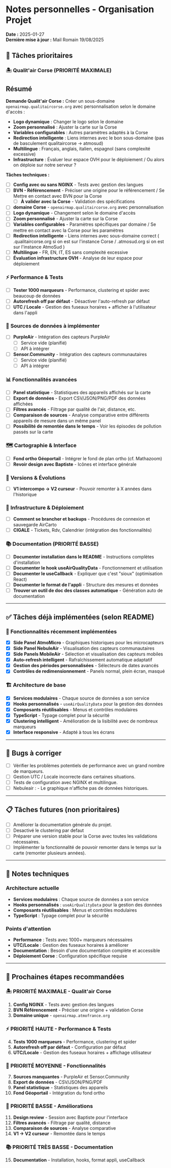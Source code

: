 # Notes personnelles - Organisation Projet

**Date :** 2025-01-27  
**Dernière mise à jour :** Mail Romain 19/08/2025

## 🎯 Tâches prioritaires

### 🏝️ **Qualit'air Corse (PRIORITÉ MAXIMALE)**

## Résumé

**Demande Qualit'air Corse :** Créer un sous-domaine `openairmap.qualitaircorse.org` avec personnalisation selon le domaine d'accès :

- **Logo dynamique** : Changer le logo selon le domaine
- **Zoom personnalisé** : Ajuster la carte sur la Corse
- **Variables configurables** : Autres paramètres adaptés à la Corse
- **Redirection intelligente** : Liens internes avec le bon sous-domaine (pas de basculement qualitaircorse → atmosud)
- **Multilingue** : Français, anglais, italien, espagnol (sans complexité excessive)
- **Infrastructure** : Évaluer leur espace OVH pour le déploiement / Ou alors on déploie sur notre serveur ?

**Tâches techniques :**

- [ ] **Config avec ou sans NGINX** - Tests avec gestion des langues
- [ ] **BVN - Référencement** - Préciser une origine pour le référencement / Se Mettre en contact avec BVN pour la Corse
  - [ ] **À valider avec la Corse** - Validation des spécifications
- [ ] **domaine Corse** - `openairmap.qualitaircorse.org` avec personnalisation
- [ ] **Logo dynamique** - Changement selon le domaine d'accès
- [ ] **Zoom personnalisé** - Ajuster la carte sur la Corse
- [ ] **Variables configurables** - Paramètres spécifiques par domaine / Se mettre en contact avec la Corse pour les paramètres
- [ ] **Redirection intelligente** - Liens internes avec sous-domaine correct ( .qualitaircorse.org si on est sur l'instance Corse / .atmosud.org si on est sur l'instance AtmoSud )
- [ ] **Multilingue** - FR, EN, IT, ES sans complexité excessive
- [ ] **Évaluation infrastructure OVH** - Analyse de leur espace pour déploiement

### ⚡ **Performance & Tests**

- [ ] **Tester 1000 marqueurs** - Performance, clustering et spider avec beaucoup de données
- [ ] **Autorefresh off par défaut** - Désactiver l'auto-refresh par défaut
- [ ] **UTC / Locale** - Gestion des fuseaux horaires + afficher à l'utilisateur dans l'appli

### 🔧 **Sources de données à implémenter**

- [ ] **PurpleAir** - Intégration des capteurs PurpleAir
  - [ ] Service vide (planifié)
  - [ ] API à intégrer
- [ ] **Sensor.Community** - Intégration des capteurs communautaires
  - [ ] Service vide (planifié)
  - [ ] API à intégrer

### 📊 **Fonctionnalités avancées**

- [ ] **Panel statistique** - Statistiques des appareils affichés sur la carte
- [ ] **Export de données** - Export CSV/JSON/PNG/PDF des données affichées
- [ ] **Filtres avancés** - Filtrage par qualité de l'air, distance, etc.
- [ ] **Comparaison de sources** - Analyse comparative entre différents appareils de mesure dans un même panel
- [ ] **Possibilité de remontée dans le temps** - Voir les épisodes de pollution passés sur la carte

### 🗺️ **Cartographie & Interface**

- [ ] **Fond ortho Géoportail** - Intégrer le fond de plan ortho (cf. Mathazoom)
- [ ] **Revoir design avec Baptiste** - Icônes et interface générale

### 🔄 **Versions & Évolutions**

- [ ] **V1 intercompo → V2 curseur** - Pouvoir remonter à X années dans l'historique

### 🔗 **Infrastructure & Déploiement**

- [ ] **Comment se brancher et backups** - Procédures de connexion et sauvegarde AirCarto
- [ ] **CIGALE** - Tickets, Rdv, Calendrier (intégration des fonctionnalités)

### 📚 **Documentation (PRIORITÉ BASSE)**

- [ ] **Documenter installation dans le README** - Instructions complètes d'installation
- [ ] **Documenter le hook useAirQualityData** - Fonctionnement et utilisation
- [ ] **Documenter le useCallback** - Expliquer que c'est "sioux" (optimisation React)
- [ ] **Documenter le format de l'appli** - Structure des mesures et données
- [ ] **Trouver un outil de doc des classes automatique** - Génération auto de documentation

---

## ✅ **Tâches déjà implémentées (selon README)**

### 🎉 **Fonctionnalités récemment implémentées**

- [x] **Side Panel AtmoMicro** - Graphiques historiques pour les microcapteurs
- [x] **Side Panel NebuleAir** - Visualisation des capteurs communautaires
- [x] **Side Panels MobileAir** - Sélection et visualisation des capteurs mobiles
- [x] **Auto-refresh intelligent** - Rafraîchissement automatique adaptatif
- [x] **Gestion des périodes personnalisées** - Sélecteurs de dates avancés
- [x] **Contrôles de redimensionnement** - Panels normal, plein écran, masqué

### 🏗️ **Architecture de base**

- [x] **Services modulaires** - Chaque source de données a son service
- [x] **Hooks personnalisés** - `useAirQualityData` pour la gestion des données
- [x] **Composants réutilisables** - Menus et contrôles modulaires
- [x] **TypeScript** - Typage complet pour la sécurité
- [x] **Clustering intelligent** - Amélioration de la lisibilité avec de nombreux marqueurs
- [x] **Interface responsive** - Adapté à tous les écrans

---

## 🐛 Bugs à corriger

- [ ] Vérifier les problèmes potentiels de performance avec un grand nombre de marqueurs.
- [ ] Gestion UTC / Locale incorrecte dans certaines situations.
- [ ] Tests de configuration avec NGINX et multilingue.
- [ ] Nebuleair : - Le graphique n'affiche pas de données historiques.

---

## 📋 Tâches futures (non prioritaires)

- [ ] Améliorer la documentation générale du projet.
- [ ] Desactivé le clustering par defaut
- [ ] Préparer une version stable pour la Corse avec toutes les validations nécessaires.
- [ ] Implémenter la fonctionnalité de pouvoir remonter dans le temps sur la carte (remonter plusieurs années).

---

## 📝 Notes techniques

### Architecture actuelle

- **Services modulaires** : Chaque source de données a son service
- **Hooks personnalisés** : `useAirQualityData` pour la gestion des données
- **Composants réutilisables** : Menus et contrôles modulaires
- **TypeScript** : Typage complet pour la sécurité

### Points d'attention

- **Performance** : Tests avec 1000+ marqueurs nécessaires
- **UTC/Locale** : Gestion des fuseaux horaires à améliorer
- **Documentation** : Besoin d'une documentation complète et accessible
- **Déploiement Corse** : Configuration spécifique requise

---

## 🎯 Prochaines étapes recommandées

### 🏝️ **PRIORITÉ MAXIMALE - Qualit'air Corse**

1. **Config NGINX** - Tests avec gestion des langues
2. **BVN Référencement** - Préciser une origine + validation Corse
3. **Domaine unique** - `openairmap.atmofrance.org`

### ⚡ **PRIORITÉ HAUTE - Performance & Tests**

4. **Tests 1000 marqueurs** - Performance, clustering et spider
5. **Autorefresh off par défaut** - Configuration par défaut
6. **UTC/Locale** - Gestion des fuseaux horaires + affichage utilisateur

### 🔧 **PRIORITÉ MOYENNE - Fonctionnalités**

7. **Sources manquantes** - PurpleAir et Sensor.Community
8. **Export de données** - CSV/JSON/PNG/PDF
9. **Panel statistique** - Statistiques des appareils
10. **Fond Géoportail** - Intégration du fond ortho

### 🎨 **PRIORITÉ BASSE - Améliorations**

11. **Design review** - Session avec Baptiste pour l'interface
12. **Filtres avancés** - Filtrage par qualité, distance
13. **Comparaison de sources** - Analyse comparative
14. **V1 → V2 curseur** - Remontée dans le temps

### 📚 **PRIORITÉ TRÈS BASSE - Documentation**

15. **Documentation** - Installation, hooks, format appli, useCallback
